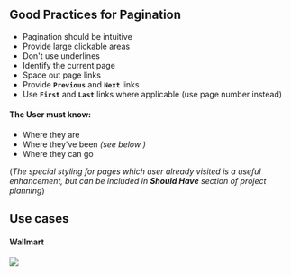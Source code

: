 ## Good Practices for Pagination
+ Pagination should be intuitive
+ Provide large clickable areas
+ Don't use underlines
+ Identify the current page
+ Space out page links
+ Provide **`Previous`** and **`Next`** links
+ Use **`First`** and **`Last`** links where applicable (use page number instead)

#### The User must know:
+ Where they are
+ Where they've been *(see below )*
+ Where they can go

 (*The special styling for pages which user already visited is a useful enhancement, but can be included in **Should Have**
 section of project planning*)

 ## Use cases

 #### Wallmart
 <img src="images/wallmart/first_page1">
